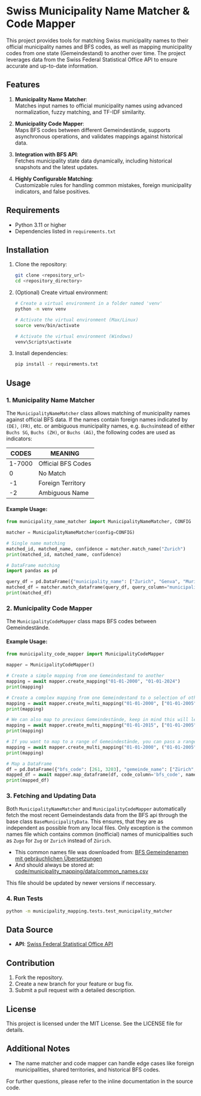 
# Swiss Municipality Name Matcher & Code Mapper

This project provides tools for matching Swiss municipality names to their official municipality names and BFS codes, as well as mapping municipality codes from one state (Gemeindestand) to another over time. The project leverages data from the Swiss Federal Statistical Office API to ensure accurate and up-to-date information.

## Features

1. **Municipality Name Matcher**:  
   Matches input names to official municipality names using advanced normalization, fuzzy matching, and TF-IDF similarity.

2. **Municipality Code Mapper**:  
   Maps BFS codes between different Gemeindestände, supports asynchronous operations, and validates mappings against historical data.

3. **Integration with BFS API**:  
   Fetches municipality state data dynamically, including historical snapshots and the latest updates.

4. **Highly Configurable Matching**:  
   Customizable rules for handling common mistakes, foreign municipality indicators, and false positives.

## Requirements

- Python 3.11 or higher
- Dependencies listed in `requirements.txt`

## Installation

1. Clone the repository:
   ```bash
   git clone <repository_url>
   cd <repository_directory>
   ```

2. (Optional) Create virtual environment:
   ```bash
   # Create a virtual environment in a folder named 'venv'
   python -m venv venv

   # Activate the virtual environment (Max/Linux)
   source venv/bin/activate

   # Activate the virtual environment (Windows)
   venv\Scripts\activate
   ```

3. Install dependencies:
   ```bash
   pip install -r requirements.txt
   ```

## Usage

### 1. Municipality Name Matcher

The `MunicipalityNameMatcher` class allows matching of municipality names against official BFS data.
If the names contain foreign names indicated by `(DE)`, `(FR)`, etc. or ambiguous municipality names, e.g.
`Buchs`instead of either `Buchs SG`, `Buchs (ZH)`, or `Buchs (AG)`, the following codes are used as indicators:

| CODES    | MEANING                 |
|----------|-------------------------|
| 1-7000   | Official BFS Codes      |
| 0        | No Match                |
| -1       | Foreign Territory       |
| -2       | Ambiguous Name          |


#### Example Usage:
```python
from municipality_name_matcher import MunicipalityNameMatcher, CONFIG

matcher = MunicipalityNameMatcher(config=CONFIG)

# Single name matching
matched_id, matched_name, confidence = matcher.match_name("Zurich")
print(matched_id, matched_name, confidence)

# DataFrame matching
import pandas as pd

query_df = pd.DataFrame({"municipality_name": ["Zurich", "Genva", "Muri b. Bern", "St. Gallen"]})
matched_df = matcher.match_dataframe(query_df, query_column="municipality_name")
print(matched_df)
```

### 2. Municipality Code Mapper

The `MunicipalityCodeMapper` class maps BFS codes between Gemeindestände.

#### Example Usage:
```python
from municipality_code_mapper import MunicipalityCodeMapper

mapper = MunicipalityCodeMapper()

# Create a simple mapping from one Gemeindestand to another
mapping = await mapper.create_mapping("01-01-2000", "01-01-2024")
print(mapping)

# Create a complex mapping from one Gemeindestand to o selection of others
mapping = await mapper.create_multi_mapping("01-01-2000", ["01-01-2005", "01-01-2010", "01-01-2015", "01-01-2020"])
print(mapping)

# We can also map to previous Gemeindestände, keep in mind this will lead to duplicates because of a one to many mapping
mapping = await mapper.create_multi_mapping("01-01-2015", ["01-01-2005", "01-01-2010", "01-01-2020"])
print(mapping)

# If you want to map to a range of Gemeindestände, you can pass a range (includes lower and upper bound if it exists)
mapping = await mapper.create_multi_mapping("01-01-2000", ("01-01-2005", "01-01-2010"))
print(mapping)

# Map a DataFrame
df = pd.DataFrame({"bfs_code": [261, 3203], "gemeinde_name": ["Zürich", "St. Gallen"]})
mapped_df = await mapper.map_dataframe(df, code_column='bfs_code', name_column='gemeinde_name', target=['01-01-2016', '01-01-2017', '01-01-2018', '01-01-2019', '01-01-2020', '01-01-2021', '01-01-2022', '01-01-2023', '01-01-2024'])
print(mapped_df)
```

### 3. Fetching and Updating Data

Both `MunicipalityNameMatcher` and `MunicipalityCodeMapper` automatically fetch the most recent Gemeindestands data from the BFS api through the base class `BaseMunicipalityData`.
This ensures, that they are as independent as possible from any local files. Only exception is the common names file which contains
common (inofficial) names of municipalities such as `Zugo` for `Zug` or `Zurich` instead of `Zürich`.

- This common names file was downloaded from: [BFS Gemeindenamen mit gebräuchlichen Übersetzungen](https://www.bfs.admin.ch/bfs/de/home/grundlagen/agvch/gemeindenamen-gebraeuchlichen-uebersetzungen.html)
- And should always be stored at: [code/municipality_mapping/data/common_names.csv](./code/municipality_mapping/data/common_names.csv)

This file should be updated by newer versions if neccessary.

### 4. Run Tests

   ```bash
   python -m municipality_mapping.tests.test_municipality_matcher
   ```

## Data Source

- **API**: [Swiss Federal Statistical Office API](https://www.agvchapp.bfs.admin.ch/de/mutated-communes/query)  

## Contribution

1. Fork the repository.
2. Create a new branch for your feature or bug fix.
3. Submit a pull request with a detailed description.

## License

This project is licensed under the MIT License. See the LICENSE file for details.

## Additional Notes

- The name matcher and code mapper can handle edge cases like foreign municipalities, shared territories, and historical BFS codes.

For further questions, please refer to the inline documentation in the source code.
